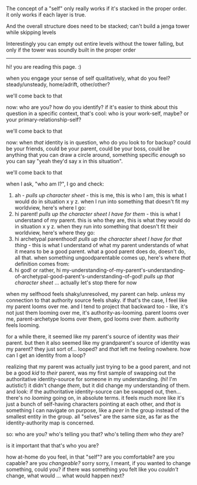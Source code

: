The concept of a "self" only really works if it's stacked in the proper order. it only works if each layer is true.

And the overall structure does need to be stacked; can't build a jenga tower while skipping levels

Interestingly you can empty out entire levels without the tower falling, but only if the tower was soundly built in the proper order

---

hi! you are reading this page. :)

when you engage your sense of self qualitatively, what do you feel? steady/unsteady, home/adrift, other/other?

we'll come back to that

now: who are you? how do you identify? if it's easier to think about this question in a specific context, that's cool: who is your work-self, maybe? or your primary-relationship-self?

we'll come back to that

now: when *that* identity is in question, who do you look to for backup? could be your friends, could be your parent, could be your boss, could be anything that you can draw a circle around, something specific *enough* so you can say "yeah they'd say x in this situation".

we'll come back to that

when I ask, "who am I?", I go and check:
1. ah - *pulls up character sheet* - this is me, this is who I am, this is what I would do in situation x y z. when I run into something that doesn't fit my worldview, here's where I go:
2. hi parent! *pulls up the character sheet I have for them* - this is what I understand of my parent. this is who they are, this is what they would do in situation x y z. when they run into something that doesn't fit their worldview, here's where they go:
3. hi archetypal parenthood! *pulls up the character sheet I have for that thing* - this is what I understand of what my parent understands of what it means to be a good parent. what a good parent does do, doesn't do, all that. when something ungoodparentable comes up, here's where *that* definition comes from:
3. hi god! or rather, hi my-understanding-of-my-parent's-understanding-of-archetypal-good-parent's-understanding-of-god! *pulls up that character sheet* ... actually let's stop there for now

when my selfhood feels shaky/unresolved, my parent can help. *unless* my connection to that authority source feels shaky. if that's the case, I feel like my parent looms over me. and I tend to project that backward too - like, it's not just them looming over me, it's authority-as-looming. parent looms over me, parent-archetype looms over them, god looms over *them*. authority feels looming.

for a while there, it seemed like my parent's source of identity was *their* parent. but then it also seemed like my grandparent's source of identity was my parent? they just sort of... looped? and *that* left me feeling nowhere. how can I get an identity from a loop?

realizing that my parent was actually just trying to be a good parent, and not be a good *kid* to *their* parent, was my first sample of swapping out the authoritative identity-source for someone in my understanding. (hi! I'm autistic!) it didn't change *them*, but it did change my understanding of them. and look: if the authoritative identity-source can be swapped out, then... there's no *looming* going on, in absolute terms. it feels much more like it's just a bunch of self-having characters pointing at each other, and *that* is something I can navigate on purpose, like a *peer* in the group instead of the smallest entity in the group. all "selves" are the same size, as far as the identity-authority map is concerned.

so: who are you? who's telling you that? who's telling *them* who *they* are?

is it important that that's who you are?

how at-home do you feel, in that "self"? are you comfortable? are you capable? are you *changeable?* sorry sorry, I meant, if you wanted to change something, could you? if there was something you felt like you *couldn't* change, what would ... what would happen next?
